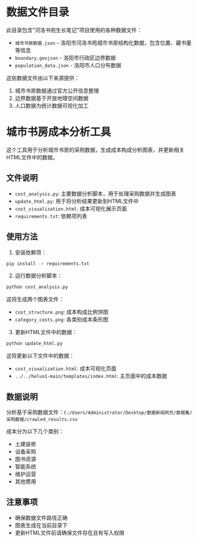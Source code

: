 # 数据文件目录

此目录包含"河洛书苑生长笔记"项目使用的各种数据文件：

- `城市书房数据.json` - 洛阳市河洛书苑城市书房结构化数据，包含位置、藏书量等信息
- `boundary.geojson` - 洛阳市行政区边界数据
- `population_data.json` - 洛阳市人口分布数据

这些数据文件由以下来源提供：
1. 城市书房数据通过官方公开信息整理
2. 边界数据基于开放地理空间数据
3. 人口数据为统计数据可视化加工 

# 城市书房成本分析工具

这个工具用于分析城市书房的采购数据，生成成本构成分析图表，并更新相关HTML文件中的数据。

## 文件说明

- `cost_analysis.py`: 主要数据分析脚本，用于处理采购数据并生成图表
- `update_html.py`: 用于将分析结果更新到HTML文件中
- `cost_visualization.html`: 成本可视化展示页面
- `requirements.txt`: 依赖项列表

## 使用方法

1. 安装依赖项：

```bash
pip install -r requirements.txt
```

2. 运行数据分析脚本：

```bash
python cost_analysis.py
```

这将生成两个图表文件：
- `cost_structure.png`: 成本构成比例饼图
- `category_costs.png`: 各类别成本条形图

3. 更新HTML文件中的数据：

```bash
python update_html.py
```

这将更新以下文件中的数据：
- `cost_visualization.html`: 成本可视化页面
- `../../heluo1-main/templates/index.html`: 主页面中的成本数据

## 数据说明

分析基于采购数据文件：`C:/Users/Administrator/Desktop/数据新闻网页/数据集/采购数据/crawled_results.csv`

成本分为以下几个类别：
- 土建装修
- 设备采购
- 图书资源
- 智能系统
- 维护运营
- 其他费用

## 注意事项

- 确保数据文件路径正确
- 图表生成在当前目录下
- 更新HTML文件前请确保文件存在且有写入权限 